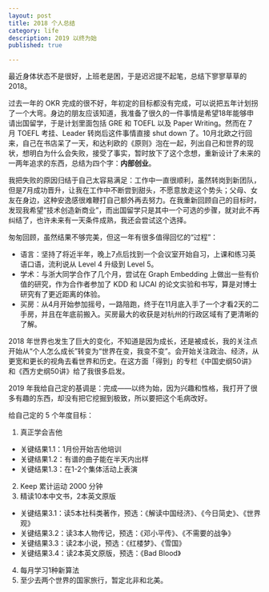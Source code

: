 ```yaml
---
layout: post
title: 2018 个人总结
category: life
description: 2019 以终为始
published: true

---
```


最近身体状态不是很好，上班老是困，于是迟迟提不起笔，总结下寥寥草草的2018。

过去一年的 OKR 完成的很不好，年初定的目标都没有完成，可以说把五年计划拐了一个大弯。身边的朋友应该知道，我准备了很久的一件事情是希望18年能够申请出国留学，于是计划里面包括 GRE 和 TOEFL 以及 Paper Writing。然而在 7 月 TOEFL 考挂、Leader 转岗后这件事情直接 shut down 了。10月北欧之行回来，自己在书店呆了一天，和达利欧的《原则》泡在一起，列出自己和世界的现状，想明白为什么会失败，接受了事实，暂时放下了这个念想，重新设计了未来的一两年追求的东西，总结为四个字：**内部创业**。

我把失败的原因归结于自己太容易满足：工作中一直很顺利，虽然转岗到新团队，但是7月成功晋升，让我在工作中不断尝到甜头，不愿意放走这个势头；父母、女友在身边，这种安逸感很难鞭打自己额外再去努力。在我重新回顾自己的目标时，发现我希望“技术创造新商业”，而出国留学只是其中一个可选的步骤，就对此不再纠结了，也许未来有一天条件成熟，我还会尝试这个选择。

匆匆回顾，虽然结果不够完美，但这一年有很多值得回忆的“过程”：

* 语言：坚持了将近半年，晚上7点后找到一个会议室开始自习，上课和练习英语口语，流利说从 Level 4 升级到 Level 5。
* 学术：与浙大同学合作了几个月，尝试在 Graph Embedding 上做出一些有价值的研究，作为合作者参加了 KDD 和 IJCAI 的论文实验和书写，算是对博士研究有了更近距离的体验。
* 买房：从4月开始参加摇号，一路陪跑，终于在11月底入手了一个才看2天的二手房，并且在年底前搬入。买房最大的收获是对杭州的行政区域有了更清晰的了解。

2018 年世界也发生了巨大的变化，不知道是因为成长，还是被成长，我的关注点开始从“个人怎么成长”转变为“世界在变，我变不变”。会开始关注政治、经济，从更宽和更长的视角去看世界和历史。在这方面「得到」的专栏《中国史纲50讲》和《西方史纲50讲》给了我很多启发。

2019 年我给自己定的基调是：完成——以终为始，因为兴趣和性格，我打开了很多有趣的东西，却没有把它挖掘到极致，所以要把这个毛病改好。

给自己定的 5 个年度目标：

1. 真正学会吉他
* 关键结果1.1：1月份开始吉他培训
* 关键结果1.2：有谱的曲子能在半天内出样
* 关键结果1.3：在1-2个集体活动上表演
2. Keep 累计运动 2000 分钟
3. 精读10本中文书，2本英文原版
* 关键结果3.1：读5本社科类著作，预选：《解读中国经济》、《今日简史》、《世界观》
* 关键结果3.2：读3本人物传记，预选：《邓小平传》、《不需要的战争》
* 关键结果3.3：读2本小说，预选：《红楼梦》、《雪国》
* 关键结果3.4：读2本英文原版，预选：《Bad Blood》
4. 每月学习1种新算法
5. 至少去两个世界的国家旅行，暂定北非和北美。

